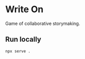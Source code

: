 Write On
========

Game of collaborative storymaking.

Run locally
-----------

```sh
npx serve .
```
